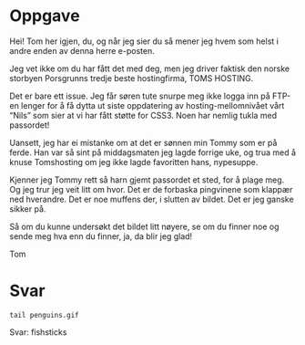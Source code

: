 # Oppgave

Hei!
Tom her igjen, du, og når jeg sier du så mener jeg hvem som helst i andre enden av denna herre e-posten.

Jeg vet ikke om du har fått det med deg, men jeg driver faktisk den norske storbyen Porsgrunns tredje beste hostingfirma, TOMS HOSTING.

Det er bare ett issue. Jeg får søren tute snurpe meg ikke logga inn på FTP-en lenger for å få dytta ut siste oppdatering av hosting-mellomnivået vårt “Nils” som sier at vi har fått støtte for CSS3. Noen har nemlig tukla med passordet!

Uansett, jeg har ei mistanke om at det er sønnen min Tommy som er på ferde. Han var så sint på middagsmaten jeg lagde forrige uke, og trua med å knuse Tomshosting om jeg ikke lagde favoritten hans, nypesuppe.

Kjenner jeg Tommy rett så harn gjemt passordet et sted, for å plage meg. Og jeg trur jeg veit litt om hvor. Det er de forbaska pingvinene som klappær ned hverandre. Det er noe muffens der, i slutten av bildet. Det er jeg ganske sikker på.

Så om du kunne undersøkt det bildet litt nøyere, se om du finner noe og sende meg hva enn du finner, ja, da blir jeg glad!

Tom

# Svar

```
tail penguins.gif
```

Svar: fishsticks
